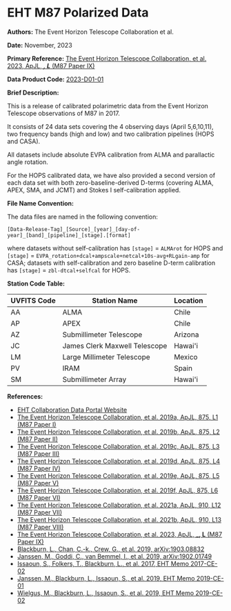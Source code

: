 # EHT M87 Polarized Data

**Authors:** The Event Horizon Telescope Collaboration et al.

**Date:** November, 2023

**Primary Reference:** [The Event Horizon Telescope Collaboration, et al. 2023, ApJL, ___, L___ (M87 Paper IX)](https://doi.org/10.3847/2041-8213/______)

**Data Product Code:** [2023-D01-01](https://eventhorizontelescope.org/for-astronomers/data)

**Brief Description:**

This is a release of calibrated polarimetric data from the Event
Horizon Telescope observations of M87 in 2017.

It consists of 24 data sets covering the 4 observing days (April
5,6,10,11), two frequency bands (high and low) and two calibration
pipelines (HOPS and CASA).

All datasets include absolute EVPA calibration from ALMA and
parallactic angle rotation.

For the HOPS calibrated data, we have also provided a second version
of each data set with both zero-baseline-derived D-terms (covering
ALMA, APEX, SMA, and JCMT) and Stokes I self-calibration applied.

**File Name Convention:**

The data files are named in the following convention:

    [Data-Release-Tag]_[Source]_[year]_[day-of-year]_[band]_[pipeline]_[stage].[format]

where datasets without self-calibration has
`[stage]` = `ALMArot` for HOPS and
`[stage]` = `EVPA_rotation+dcal+ampscale+netcal+10s-avg+RLgain-amp` for CASA;
datasets with self-calibration and zero baseline D-term calibration has
`[stage]` = `zbl-dtcal+selfcal` for HOPS.

**Station Code Table:**

| UVFITS Code | Station Name                  | Location |
| ----------- | ----------------------------- | -------- |
| AA          | ALMA                          | Chile    |
| AP          | APEX                          | Chile    |
| AZ          | Submillimeter Telescope       | Arizona  |
| JC          | James Clerk Maxwell Telescope | Hawai'i  |
| LM          | Large Millimeter Telescope    | Mexico   |
| PV          | IRAM                          | Spain    |
| SM          | Submillimeter Array           | Hawai'i  |

**References:**

- [EHT Collaboration Data Portal Website](https://eventhorizontelescope.org/for-astronomers/data)
- [The Event Horizon Telescope Collaboration, et al. 2019a, ApJL, 875, L1 (M87 Paper I)](https://doi.org/10.3847/2041-8213/ab0ec7)
- [The Event Horizon Telescope Collaboration, et al. 2019b, ApJL, 875, L2 (M87 Paper II)](https://doi.org/10.3847/2041-8213/ab0c96)
- [The Event Horizon Telescope Collaboration, et al. 2019c, ApJL, 875, L3 (M87 Paper III)](https://doi.org/10.3847/2041-8213/ab0c57)
- [The Event Horizon Telescope Collaboration, et al. 2019d, ApJL, 875, L4 (M87 Paper IV)](https://doi.org/10.3847/2041-8213/ab0e85)
- [The Event Horizon Telescope Collaboration, et al. 2019e, ApJL, 875, L5 (M87 Paper V)](https://doi.org/10.3847/2041-8213/ab0f43)
- [The Event Horizon Telescope Collaboration, et al. 2019f, ApJL, 875, L6 (M87 Paper VI)](https://doi.org/10.3847/2041-8213/ab1141)
- [The Event Horizon Telescope Collaboration, et al. 2021a, ApJL, 910, L12 (M87 Paper VII)](https://doi.org/10.3847/2041-8213/abe71d)
- [The Event Horizon Telescope Collaboration, et al. 2021b, ApJL, 910, L13 (M87 Paper VIII)](https://doi.org/10.3847/2041-8213/abe4de)
- [The Event Horizon Telescope Collaboration, et al. 2023, ApJL, ___, L__ (M87 Paper IX)](https://doi.org/10.3847/2041-8213/______)
- [Blackburn, L., Chan, C.-k., Crew, G., et al. 2019, arXiv:1903.08832](https://ui.adsabs.harvard.edu/abs/2019arXiv190308832B/abstract)
- [Janssen, M., Goddi, C., van Bemmel, I., et al. 2019, arXiv:1902.01749](https://ui.adsabs.harvard.edu/abs/2019arXiv190201749J/abstract)
- [Issaoun, S., Folkers, T., Blackburn, L., et al. 2017, EHT Memo 2017-CE-02](https://eventhorizontelescope.org/for-astronomers/memos)
- [Janssen, M., Blackburn, L., Issaoun, S., et al. 2019, EHT Memo 2019-CE-01](https://eventhorizontelescope.org/for-astronomers/memos)
- [Wielgus, M., Blackburn, L., Issaoun, S., et al. 2019, EHT Memo 2019-CE-02](https://eventhorizontelescope.org/for-astronomers/memos)
